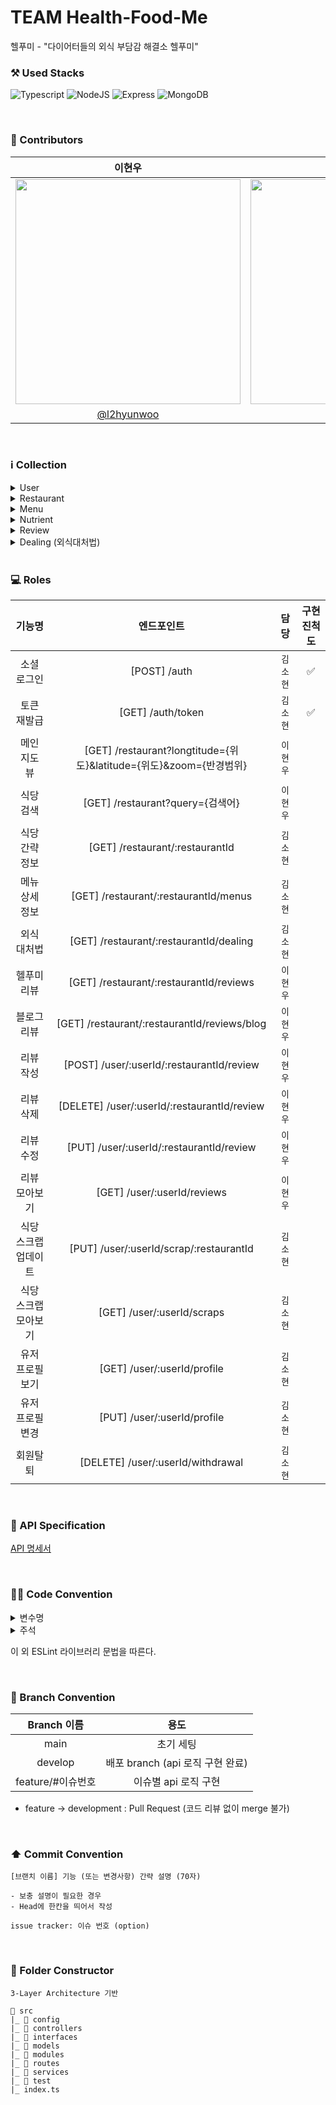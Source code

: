# TEAM Health-Food-Me
헬푸미 - "다이어터들의 외식 부담감 해결소 헬푸미"
<br/>

### ⚒️ Used Stacks
 ![Typescript](https://img.shields.io/badge/Typescript-3178C6?style=for-the-badge&logo=typescript&logoColor=white)
 ![NodeJS](https://img.shields.io/badge/Node.js-6DA55F?style=for-the-badge&logo=node.js&logoColor=white)
 ![Express](https://img.shields.io/badge/Express-000000?style=for-the-badge&logo=express&logoColor=white)
 ![MongoDB](https://img.shields.io/badge/MongoDB-47A248.svg?style=for-the-badge&logo=mongodb&logoColor=white) 

<br/>

### 👥 Contributors
|이현우|김소현|
| :---: | :---: |
|<img src="https://user-images.githubusercontent.com/55437339/178451474-e8ba24b3-ea25-4d25-b46a-c0d33351e7de.jpeg" width="360"/>|<img src="https://user-images.githubusercontent.com/55437339/178452102-224590a4-4760-4736-9c7b-4f4a7fc3f270.jpeg" width="360"/>|
|[@l2hyunwoo](https://github.com/l2hyunwoo)|[@thguss](https://github.com/thguss)|

<br/>

### ℹ️ Collection
<details>
<summary>User</summary>   
<div markdown="1">       

```
const UserSchema = new mongoose.Schema({
  name: {
    type: String,
    required: true,
    unique: true,
  },
  social: {
    type: String,
    required: true,
    unique: true,
  },
  socialId: {
    type: String,
    required: true,
    unique: true,
  },
  email: {
    type: String,
    unique: true,
  },
  scrapRestaurants: [
    {
      type: mongoose.Types.ObjectId,
      required: true,
      ref: "Restaurant",
    },
  ],
  refreshToken: {
    type: String,
    required: true,
    unique: true,
  },
});
```
</div>
</details>

<details>
<summary>Restaurant</summary>   
<div markdown="1">   
 
```
const ResaturantSchema = new mongoose.Schema({
  latitude: {
    type: Number,
    required: true,
  },
  longitude: {
    type: Number,
    required: true,
  },
  name: {
    type: String,
    required: true,
    unique: true,
  },
  logo: {
    type: String,
    required: true,
    unique: true,
  },
  category: {
    type: String,
    required: true,
  },
  hashtag: [
    {
      type: String,
      required: true,
    },
  ],
  address: {
    type: String,
    required: true,
  },
  worktime: [
    {
      type: String,
    },
  ],
  contact: {
    type: String,
  },
  reviews: [
    {
      type: mongoose.Types.ObjectId,
      required: true,
      ref: "Review",
    },
  ],
  menus: [
    {
      type: mongoose.Types.ObjectId,
      required: true,
      ref: "Menu",
    },
  ],
});
```
</div>
</details>

<details>
<summary>Menu</summary>   
<div markdown="1">  
 
```
const MenuSchema = new mongoose.Schema({
  name: {
    type: String,
    required: true,
  },
  image: {
    type: String,
    required: true,
  },
  nutrient: {
    type: mongoose.Types.ObjectId,
    required: true,
    ref: "Nutrient",
  },
  price: {
    type: Number,
    required: true,
  },
  from: {
    type: mongoose.Types.ObjectId,
    required: true,
    ref: "Restaurant",
  },
  isHelfoomePick: {
    type: Boolean,
    required: true,
  },
});
```
</div>
</details>

<details>
<summary>Nutrient</summary>   
<div markdown="1">  
 
```
const NutrientSchema = new mongoose.Schema({
  kcal: {
    type: Number,
    required: true,
  },
  carbohydrate: {
    type: Number,
    required: true,
  },
  protein: {
    type: Number,
    required: true,
  },
  fat: {
    type: Number,
    required: true,
  },
  menuId: {
    type: mongoose.Types.ObjectId,
    required: true,
    ref: "Menu",
  },
});
```
</div>
</details>

<details>
<summary>Review</summary>   
<div markdown="1">  
 
```
const ReviewSchema = new mongoose.Schema({
  restaurantId: {
    type: mongoose.Types.ObjectId,
    required: true,
    ref: "Restaurant",
  },
  writerId: {
    type: mongoose.Types.ObjectId,
    required: true,
    ref: "User",
  },
  score: {
    type: Number,
    required: true,
  },
  content: {
    type: String,
    required: true,
  },
  image: [
    {
      type: String,
      required: true,
    },
  ],
  reason: [
    {
      type: String,
      required: true,
    },
  ],
});
```
</div>
</details>

<details>
<summary>Dealing (외식대처법)</summary>   
<div markdown="1">  
 
```
const DealingSchema = new mongoose.Schema({
  category: {
    type: String,
    required: true,
  },
  content: {
    type: String,
    required: true,
  },
  image: {
    type: url,
    required: true,
  },
});
```
</div>
</details>

<br/>

### 💻 Roles
|기능명|엔드포인트|담당|구현 진척도|
| :---: | :---: | :---: | :---: |
|소셜 로그인|[POST] /auth|`김소현`|✅|
|토큰 재발급|[GET] /auth/token|`김소현`|✅|
|메인 지도 뷰|[GET] /restaurant?longtitude={위도}&latitude={위도}&zoom={반경범위}|`이현우`|
|식당 검색|[GET] /restaurant?query={검색어}|`이현우`|
|식당 간략 정보|[GET] /restaurant/:restaurantId|`김소현`|
|메뉴 상세 정보|[GET] /restaurant/:restaurantId/menus|`김소현`|
|외식 대처법|[GET] /restaurant/:restaurantId/dealing|`김소현`|
|헬푸미 리뷰|[GET] /restaurant/:restaurantId/reviews|`이현우`|
|블로그 리뷰|[GET] /restaurant/:restaurantId/reviews/blog|`이현우`|
|리뷰 작성|[POST] /user/:userId/:restaurantId/review|`이현우`|
|리뷰 삭제|[DELETE] /user/:userId/:restaurantId/review|`이현우`|
|리뷰 수정|[PUT] /user/:userId/:restaurantId/review|`이현우`|
|리뷰 모아보기|[GET] /user/:userId/reviews|`이현우`|
|식당 스크랩 업데이트|[PUT] /user/:userId/scrap/:restaurantId|`김소현`|
|식당 스크랩 모아보기|[GET] /user/:userId/scraps|`김소현`|
|유저 프로필 보기|[GET] /user/:userId/profile|`김소현`|
|유저 프로필 변경|[PUT] /user/:userId/profile|`김소현`|
|회원탈퇴|[DELETE] /user/:userId/withdrawal|`김소현`|

<br/>

### 📝 API Specification
[API 명세서](https://chipped-hamburger-edb.notion.site/d615e5d9237c46f1861a4274c0379576?v=1201e0a5ad1f4caaa115b36c5766ecc5)

<br/>

### 🧑‍💻 Code Convention

<details>
<summary>변수명</summary>   
<div markdown="1">       

 1. Camel Case 사용
 2. 함수의 경우 동사+명사 사용 ( ex) getUser() )
 3. 약어는 되도록 사용하지 않음
 
</div>
</details>

<details>
<summary>주석</summary>   
<div markdown="1">       

 1. 한 줄 주석 사용 //
 2. 함수 주석
 ```
 /**
 * @route
 * @desc
 * @access
 **/
 getUser()
 ```
 
</div>
</details>

이 외 ESLint 라이브러리 문법을 따른다.

<br/>

### 🎋 Branch Convention
|Branch 이름|용도|
| :--: | :--: |
|main|초기 세팅|
|develop|배포 branch (api 로직 구현 완료)|
|feature/#이슈번호|이슈별 api 로직 구현|

- feature -> development : Pull Request (코드 리뷰 없이 merge 불가)

<br/>

### ⬆️ Commit Convention
```
[브랜치 이름] 기능 (또는 변경사항) 간략 설명 (70자)

- 보충 설명이 필요한 경우
- Head에 한칸을 띄어서 작성

issue tracker: 이슈 번호 (option)
```

<br/>

### 📂 Folder Constructor
```
3-Layer Architecture 기반

📁 src
|_ 📁 config
|_ 📁 controllers
|_ 📁 interfaces
|_ 📁 models
|_ 📁 modules
|_ 📁 routes
|_ 📁 services
|_ 📁 test
|_ index.ts
```
